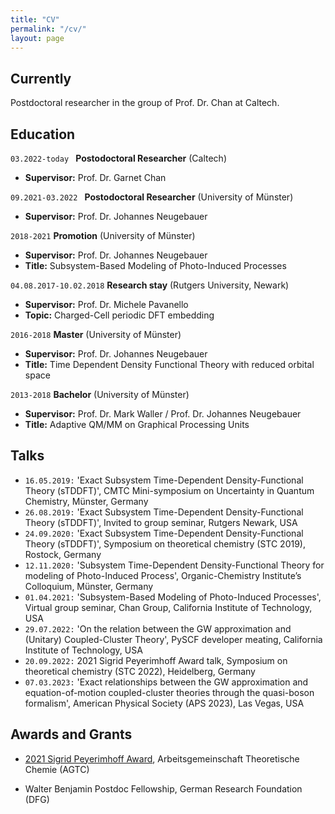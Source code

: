 ```yaml
---
title: "CV"
permalink: "/cv/"
layout: page
---
```


## **Currently**

Postdoctoral researcher in the group of Prof. Dr. Chan at Caltech.


## **Education**

`03.2022-today ` __Postodoctoral Researcher__  (Caltech)

* **Supervisor:** Prof. Dr. Garnet Chan

`09.2021-03.2022 ` __Postodoctoral Researcher__  (University of Münster)

*   **Supervisor:** Prof. Dr. Johannes Neugebauer

`2018-2021` __Promotion__ (University of Münster)

*   **Supervisor:** Prof. Dr. Johannes Neugebauer
*   **Title:** Subsystem-Based Modeling of Photo-Induced Processes

`04.08.2017-10.02.2018` __Research stay__ (Rutgers University, Newark)

*   **Supervisor:** Prof. Dr. Michele Pavanello
*   **Topic:** Charged-Cell periodic DFT embedding

`2016-2018` __Master__ (University of Münster)

*  **Supervisor:** Prof. Dr. Johannes Neugebauer
*   **Title:** Time Dependent Density Functional Theory with reduced orbital space

`2013-2018` __Bachelor__ (University of Münster)

*  **Supervisor:** Prof. Dr. Mark Waller / Prof. Dr. Johannes Neugebauer
*   **Title:** Adaptive QM/MM on Graphical Processing Units


## **Talks** 

*   `16.05.2019:` 'Exact Subsystem Time-Dependent Density-Functional Theory (sTDDFT)', CMTC Mini-symposium on Uncertainty in Quantum Chemistry, Münster, Germany
*   `26.08.2019:` 'Exact Subsystem Time-Dependent Density-Functional Theory (sTDDFT)', Invited to group seminar, Rutgers Newark, USA
*   `24.09.2020:` 'Exact Subsystem Time-Dependent Density-Functional Theory (sTDDFT)', Symposium on theoretical chemistry (STC 2019), Rostock, Germany
*   `12.11.2020:` 'Subsystem Time-Dependent Density-Functional Theory for modeling of Photo-Induced Process', Organic-Chemistry Institute’s Colloquium, Münster, Germany
*   `01.04.2021:` 'Subsystem-Based Modeling of Photo-Induced Processes', Virtual group seminar, Chan Group, California Institute of Technology, USA
*   `29.07.2022:` 'On the relation between the GW approximation and (Unitary) Coupled-Cluster Theory', PySCF developer meating, California Institute of Technology, USA
*   `20.09.2022:` 2021 Sigrid Peyerimhoff Award talk, Symposium on theoretical chemistry (STC 2022), Heidelberg, Germany
*   `07.03.2023:` 'Exact relationships between the GW approximation and equation-of-motion coupled-cluster theories through the quasi-boson formalism', American Physical Society (APS 2023), Las Vegas, USA

## **Awards and Grants** 

* [2021 Sigrid Peyerimhoff Award](https://agtc.univie.ac.at/preise/promotion-preis/), Arbeitsgemeinschaft Theoretische Chemie (AGTC)


* Walter Benjamin Postdoc Fellowship, German Research Foundation (DFG)



<!-- ### Footer

Last updated: May 2013 -->